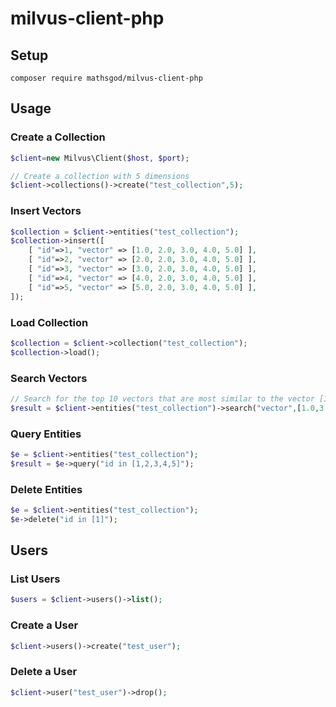 # milvus-client-php

## Setup

```
composer require mathsgod/milvus-client-php
```


## Usage

### Create a Collection
```php
$client=new Milvus\Client($host, $port);

// Create a collection with 5 dimensions
$client->collections()->create("test_collection",5);

```

### Insert Vectors
```php
$collection = $client->entities("test_collection");
$collection->insert([
    [ "id"=>1, "vector" => [1.0, 2.0, 3.0, 4.0, 5.0] ],
    [ "id"=>2, "vector" => [2.0, 2.0, 3.0, 4.0, 5.0] ],
    [ "id"=>3, "vector" => [3.0, 2.0, 3.0, 4.0, 5.0] ],
    [ "id"=>4, "vector" => [4.0, 2.0, 3.0, 4.0, 5.0] ],
    [ "id"=>5, "vector" => [5.0, 2.0, 3.0, 4.0, 5.0] ],
]);
```

### Load Collection
```php
$collection = $client->collection("test_collection");
$collection->load();
```

### Search Vectors
```php
// Search for the top 10 vectors that are most similar to the vector [1.0,3.0,3.0,4.0,5.0]
$result = $client->entities("test_collection")->search("vector",[1.0,3.0,3.0,4.0,5.0],10);
```

### Query Entities
```php
$e = $client->entities("test_collection");
$result = $e->query("id in [1,2,3,4,5]");
```

### Delete Entities
```php
$e = $client->entities("test_collection");
$e->delete("id in [1]");
```


## Users

### List Users
```php
$users = $client->users()->list();
```

### Create a User
```php
$client->users()->create("test_user");
```

### Delete a User
```php
$client->user("test_user")->drop();
```

